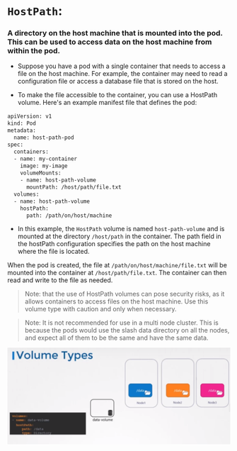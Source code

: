 # `HostPath`: 
### A directory on the host machine that is mounted into the pod. This can be used to access data on the host machine from within the pod.

* Suppose you have a pod with a single container that needs to access a file on the host machine. For example, the container may need to read a configuration file or access a database file that is stored on the host.

* To make the file accessible to the container, you can use a HostPath volume. Here's an example manifest file that defines the pod:
```
apiVersion: v1
kind: Pod
metadata:
  name: host-path-pod
spec:
  containers:
  - name: my-container
    image: my-image
    volumeMounts:
    - name: host-path-volume
      mountPath: /host/path/file.txt
  volumes:
  - name: host-path-volume
    hostPath:
      path: /path/on/host/machine

```

* In this example, the `HostPath` volume is named `host-path-volume` and is mounted at the directory `/host/path` in the container. The path field in the hostPath configuration specifies the path on the host machine where the file is located.

When the pod is created, the file at `/path/on/host/machine/file.txt` will be mounted into the container at `/host/path/file.txt`. The container can then read and write to the file as needed.

> Note: that the use of HostPath volumes can pose security risks, as it allows containers to access files on the host machine. Use this volume type with caution and only when necessary.

> Note: It is not recommended for use in a multi node cluster. This is because the pods would use the slash data directory on all the nodes, and expect all of them to be the same and have the same data.

![alt text](./images/1.png)
